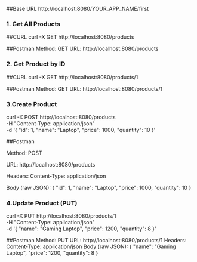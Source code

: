 ##Base URL 
http://localhost:8080/YOUR_APP_NAME/first

### 1. Get All Products

##CURL
curl -X GET http://localhost:8080/products

##Postman
Method: GET
URL: http://localhost:8080/products

### 2. Get Product by ID
##CURL
curl -X GET http://localhost:8080/products/1

##Postman
Method: GET
URL: http://localhost:8080/products/1

### 3.Create Product

curl -X POST http://localhost:8080/products \
  -H "Content-Type: application/json" \
  -d '{
    "id": 1,
    "name": "Laptop",
    "price": 1000,
    "quantity": 10
  }'

##Postman

Method: POST

URL: http://localhost:8080/products

Headers: Content-Type: application/json

Body (raw JSON):
{
  "id": 1,
  "name": "Laptop",
  "price": 1000,
  "quantity": 10
}

### 4.Update Product (PUT)

curl -X PUT http://localhost:8080/products/1 \
  -H "Content-Type: application/json" \
  -d '{
    "name": "Gaming Laptop",
    "price": 1200,
    "quantity": 8
  }'

##Postman
Method: PUT
URL: http://localhost:8080/products/1
Headers: Content-Type: application/json
Body (raw JSON):
{
  "name": "Gaming Laptop",
  "price": 1200,
  "quantity": 8
}



  
